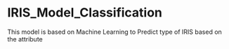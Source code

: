 # IRIS_Model_Classification
This model is based on Machine Learning to Predict type of IRIS based on the attribute
